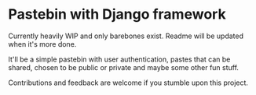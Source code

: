 # Pastebin with Django framework

Currently heavily WIP and only barebones exist. Readme will be updated when it's more done.

It'll be a simple pastebin with user authentication, pastes that can be shared, chosen to be public or private and 
maybe some other fun stuff.

Contributions and feedback are welcome if you stumble upon this project.  
